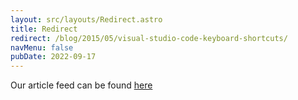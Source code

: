 ```yaml
---
layout: src/layouts/Redirect.astro
title: Redirect
redirect: /blog/2015/05/visual-studio-code-keyboard-shortcuts/
navMenu: false
pubDate: 2022-09-17
---
```

<div>
Our article feed can be found <a href="/blog/2015/05/visual-studio-code-keyboard-shortcuts/">here</a>
</div>
